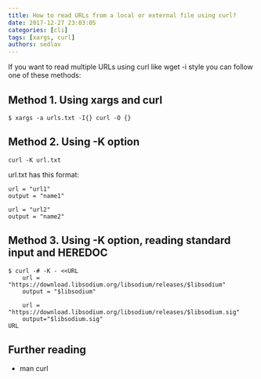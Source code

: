 ```yaml
---
title: How to read URLs from a local or external file using curl?
date: 2017-12-27 23:03:05
categories: [cli]
tags: [xargs, curl]
authors: sedlav
---
```


If you want to read multiple URLs using curl like wget -i style you can follow one of these methods:

## Method 1. Using xargs and curl

```
$ xargs -a urls.txt -I{} curl -O {} 
```

## Method 2. Using -K option

```
curl -K url.txt
```

url.txt has this format:

```
url = "url1"
output = "name1"

url = "url2"
output = "name2"
```

## Method 3. Using -K option, reading standard input and HEREDOC

```
$ curl -# -K - <<URL
    url = "https://download.libsodium.org/libsodium/releases/$libsodium"
    output = "$libsodium"

    url = "https://download.libsodium.org/libsodium/releases/$libsodium.sig"
    output="$libsodium.sig"
URL
```

## Further reading

- man curl